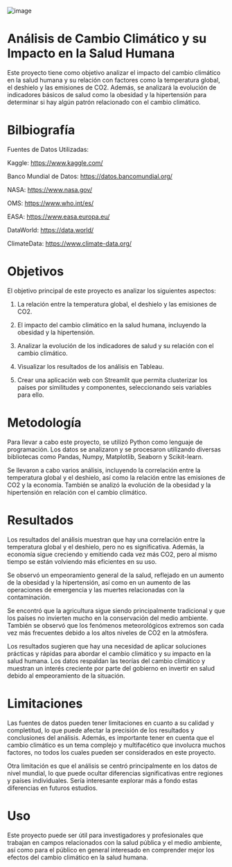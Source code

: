 ![image](https://github.com/AlfonsoUrra/Proyecto-Final-Iron/blob/main/img/Imagen%20readme.jpg)
  # Análisis de Cambio Climático y su Impacto en la Salud Humana
  Este proyecto tiene como objetivo analizar el impacto del cambio climático en la salud humana y su relación con factores como la temperatura global, el deshielo y las emisiones de CO2. Además, se analizará la evolución de indicadores básicos de salud como la obesidad y la hipertensión para determinar si hay algún patrón relacionado con el cambio climático.

# Bilbiografía

  Fuentes de Datos Utilizadas:
  
  Kaggle: https://www.kaggle.com/

  Banco Mundial de Datos: https://datos.bancomundial.org/
  
  NASA: https://www.nasa.gov/

  OMS: https://www.who.int/es/
  
  EASA: https://www.easa.europa.eu/

  DataWorld: https://data.world/

  ClimateData: https://www.climate-data.org/

# Objetivos
  El objetivo principal de este proyecto es analizar los siguientes aspectos:

  1. La relación entre la temperatura global, el deshielo y las emisiones de CO2.
  
2. El impacto del cambio climático en la salud humana, incluyendo la obesidad y la hipertensión.

3. Analizar la evolución de los indicadores de salud y su relación con el cambio climático.

4. Visualizar los resultados de los análisis en Tableau.

5. Crear una aplicación web con Streamlit que permita clusterizar los países por similitudes y componentes, seleccionando seis variables para ello.

# Metodología
Para llevar a cabo este proyecto, se utilizó Python como lenguaje de programación. Los datos se analizaron y se procesaron utilizando diversas bibliotecas como Pandas, Numpy, Matplotlib, Seaborn y Scikit-learn.

Se llevaron a cabo varios análisis, incluyendo la correlación entre la temperatura global y el deshielo, así como la relación entre las emisiones de CO2 y la economía. También se analizó la evolución de la obesidad y la hipertensión en relación con el cambio climático.

# Resultados
Los resultados del análisis muestran que hay una correlación entre la temperatura global y el deshielo, pero no es significativa. Además, la economía sigue creciendo y emitiendo cada vez más CO2, pero al mismo tiempo se están volviendo más eficientes en su uso.

Se observó un empeoramiento general de la salud, reflejado en un aumento de la obesidad y la hipertensión, así como en un aumento de las operaciones de emergencia y las muertes relacionadas con la contaminación.

Se encontró que la agricultura sigue siendo principalmente tradicional y que los países no invierten mucho en la conservación del medio ambiente. También se observó que los fenómenos meteorológicos extremos son cada vez más frecuentes debido a los altos niveles de CO2 en la atmósfera.

Los resultados sugieren que hay una necesidad de aplicar soluciones prácticas y rápidas para abordar el cambio climático y su impacto en la salud humana. Los datos respaldan las teorías del cambio climático y muestran un interés creciente por parte del gobierno en invertir en salud debido al empeoramiento de la situación.

# Limitaciones
Las fuentes de datos pueden tener limitaciones en cuanto a su calidad y completitud, lo que puede afectar la precisión de los resultados y conclusiones del análisis. Además, es importante tener en cuenta que el cambio climático es un tema complejo y multifacético que involucra muchos factores, no todos los cuales pueden ser considerados en este proyecto.

Otra limitación es que el análisis se centró principalmente en los datos de nivel mundial, lo que puede ocultar diferencias significativas entre regiones y países individuales. Sería interesante explorar más a fondo estas diferencias en futuros estudios.

# Uso
Este proyecto puede ser útil para investigadores y profesionales que trabajan en campos relacionados con la salud pública y el medio ambiente, así como para el público en general interesado en comprender mejor los efectos del cambio climático en la salud humana.



